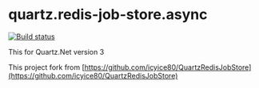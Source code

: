 # quartz.redis-job-store.async

[![Build status](https://ci.appveyor.com/api/projects/status/qoxed1e6f797da5o?svg=true)](https://ci.appveyor.com/project/Yi-Shiuan/quartz-redis-job-store-async)

This for Quartz.Net version 3

This project fork from [https://github.com/icyice80/QuartzRedisJobStore](https://github.com/icyice80/QuartzRedisJobStore)
